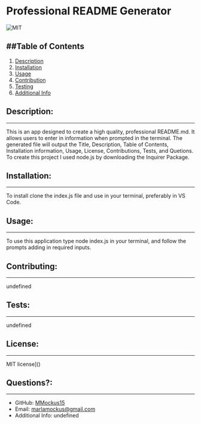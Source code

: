 
  # Professional README Generator

  ![MIT](https://img.shields.io/badge/License-MIT-yellow)


  


  ##Table of Contents
  ---
  1. [Description](#description)
  1. [Installation](#installation)
  1. [Usage](#usage)
  1. [Contribution](#contributing)
  1. [Testing](#tests)
  1. [Additional Info](#additional-info)

  ## Description:
  ---
  This is an app designed to create a high quality, professional README.md. It allows users to enter in information when prompted in the terminal. The generated file will output the Title, Description, Table of Contents, Installation information, Usage, License, Contributions, Tests, and Quetions. To create this project I used node.js by downloading the Inquirer Package. 

  ## Installation:
  ---
  To install clone the index.js file and use in your terminal, preferably in VS Code.

  ## Usage:
  ---
  To use this application type node index.js in your terminal, and follow the prompts adding in required inputs.

  ## Contributing:
  ---
  undefined

  ## Tests:
  ---
  undefined

  ## License:
  ---
  MIT license]()

  ## Questions?:
  ---
  - GitHub: [MMockus15](https://github.com/MMockus15)
  - Email: [marlamockus@gmail.com](marlamockus@gmail.com) 
  - Additional Info: undefined
  